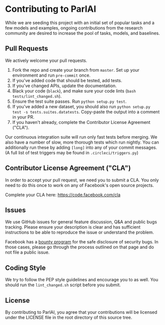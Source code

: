 # Contributing to ParlAI

While we are seeding this project with an initial set of popular tasks and a few
models and examples, ongoing contributions from the research community are
desired to increase the pool of tasks, models, and baselines.

## Pull Requests
We actively welcome your pull requests.

1. Fork the repo and create your branch from `master`. Set up your environment
   and run `pre-commit` once.
2. If you've added code that should be tested, add tests.
3. If you've changed APIs, update the documentation.
4. Black your code (`black`), and make sure your code lints (`bash tests/lint_changed.sh`).
5. Ensure the test suite passes. Run `python setup.py test`.
6. If you've added a new dataset, you should also run
   `python setup.py test -s tests.suites.datatests`. Copy-paste the output into a
   comment in your PR.
7. If you haven't already, complete the Contributor License Agreement ("CLA").

Our continuous integration suite will run only fast tests before merging. We also
have a number of slow, more thorough tests which run nightly. You can additionally
run these by adding `[long]` into any of your commit messages. (A full list of
test triggers may be found in `.circleci/triggers.py`)

## Contributor License Agreement ("CLA")
In order to accept your pull request, we need you to submit a CLA. You only need
to do this once to work on any of Facebook's open source projects.

Complete your CLA here: <https://code.facebook.com/cla>

## Issues
We use GitHub issues for general feature discussion, Q&A and public bugs tracking.
Please ensure your description is clear and has sufficient instructions to be able to
reproduce the issue or understand the problem.

Facebook has a [bounty program](https://www.facebook.com/whitehat/) for the safe
disclosure of security bugs. In those cases, please go through the process
outlined on that page and do not file a public issue.

## Coding Style
We try to follow the PEP style guidelines and encourage you to as well. You
should run the `lint_changed.sh` script before you submit.

## License
By contributing to ParlAI, you agree that your contributions will be licensed
under the LICENSE file in the root directory of this source tree.
